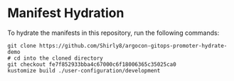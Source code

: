 # Manifest Hydration

To hydrate the manifests in this repository, run the following commands:

```shell
git clone https://github.com/Shirly8/argocon-gitops-promoter-hydrate-demo
# cd into the cloned directory
git checkout fe7f852933bba4c67000c6f18006365c35025ca0
kustomize build ./user-configuration/development
```
